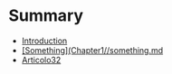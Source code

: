 # Summary

* [Introduction](README.md)
* [\[Something\]\(Chapter1\/\/something.md](somethingchapter1somethingmd.md)
* [Articolo32](articolo32.md)

